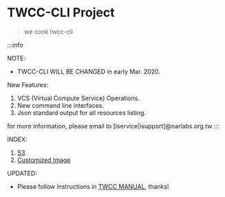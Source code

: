 # TWCC-CLI Project

> we cook twcc-cli


:::info

NOTE:

- TWCC-CLI WILL BE CHANGED in early Mar. 2020.

New Features:
1. VCS (Virtual Compute Service) Operations.
2. New command line interfaces.
3. Json standard output for all resources listing.

for more information, please email to [iservice|isupport]@narlabs.org.tw
:::

INDEX: 
1. [S3](doc/S3_tutorial.md)
1. [Customized Image](doc/Customed_Img_Tutorial.md)


UPDATED:
- Please follow instructions in [TWCC MANUAL](https://www.twcc.ai/doc?page=deploy_env_cli), thanks!
